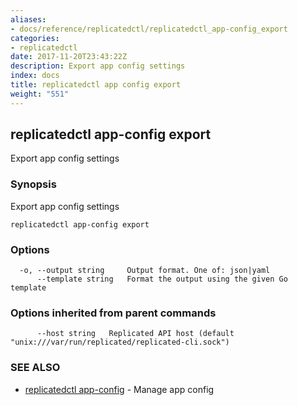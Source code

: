 ```yaml
---
aliases:
- docs/reference/replicatedctl/replicatedctl_app-config_export
categories:
- replicatedctl
date: 2017-11-20T23:43:22Z
description: Export app config settings
index: docs
title: replicatedctl app config export
weight: "551"
---
```


## replicatedctl app-config export

Export app config settings

### Synopsis


Export app config settings

```
replicatedctl app-config export
```

### Options

```
  -o, --output string     Output format. One of: json|yaml
      --template string   Format the output using the given Go template
```

### Options inherited from parent commands

```
      --host string   Replicated API host (default "unix:///var/run/replicated/replicated-cli.sock")
```

### SEE ALSO
* [replicatedctl app-config](/api/replicatedctl/replicatedctl_app-config/)	 - Manage app config


